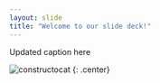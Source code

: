 ```yaml
---
layout: slide
title: "Welcome to our slide deck!"
---
```


Updated caption here

![constructocat](https://octodex.github.com/images/constructocat2.jpg)
{: .center}
